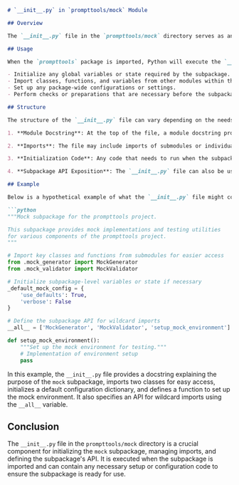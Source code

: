 ```markdown
# `__init__.py` in `prompttools/mock` Module

## Overview

The `__init__.py` file in the `prompttools/mock` directory serves as an initializer for the `mock` Python package within the `prompttools` project. This file can contain package-level documentation, initialization code, or import management to expose the package's components to the users.

## Usage

When the `prompttools` package is imported, Python will execute the `__init__.py` file in the `mock` subpackage. This execution can perform several tasks:

- Initialize any global variables or state required by the subpackage.
- Import classes, functions, and variables from other modules within the `mock` subpackage to make them available at the package level.
- Set up any package-wide configurations or settings.
- Perform checks or preparations that are necessary before the subpackage can be used.

## Structure

The structure of the `__init__.py` file can vary depending on the needs of the `mock` subpackage. A typical structure might include:

1. **Module Docstring**: At the top of the file, a module docstring provides a high-level description of the subpackage's purpose and contents.

2. **Imports**: The file may include imports of submodules or individual classes, functions, or variables from within the subpackage. These imports make it easier for users to access commonly used components without needing to know the internal structure of the subpackage.

3. **Initialization Code**: Any code that needs to run when the subpackage is first imported would be placed here. This could include setting up logging, initializing configuration files, or preparing any necessary resources.

4. **Subpackage API Exposition**: The `__init__.py` file can also be used to define an API for the subpackage by explicitly specifying which components should be exposed to the user. This is done using the `__all__` variable, which is a list of strings representing the names of modules and attributes that should be imported when `from prompttools.mock import *` is used.

## Example

Below is a hypothetical example of what the `__init__.py` file might contain:

```python
"""Mock subpackage for the prompttools project.

This subpackage provides mock implementations and testing utilities
for various components of the prompttools project.
"""

# Import key classes and functions from submodules for easier access
from .mock_generator import MockGenerator
from .mock_validator import MockValidator

# Initialize subpackage-level variables or state if necessary
_default_mock_config = {
    'use_defaults': True,
    'verbose': False
}

# Define the subpackage API for wildcard imports
__all__ = ['MockGenerator', 'MockValidator', 'setup_mock_environment']

def setup_mock_environment():
    """Set up the mock environment for testing."""
    # Implementation of environment setup
    pass
```

In this example, the `__init__.py` file provides a docstring explaining the purpose of the `mock` subpackage, imports two classes for easy access, initializes a default configuration dictionary, and defines a function to set up the mock environment. It also specifies an API for wildcard imports using the `__all__` variable.

## Conclusion

The `__init__.py` file in the `prompttools/mock` directory is a crucial component for initializing the `mock` subpackage, managing imports, and defining the subpackage's API. It is executed when the subpackage is imported and can contain any necessary setup or configuration code to ensure the subpackage is ready for use.
```